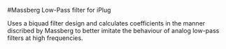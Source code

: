 #Massberg Low-Pass filter for iPlug

Uses a biquad filter design and calculates coefficients in the manner discribed by Massberg to better imitate the behaviour of analog low-pass filters at high frequencies. 
